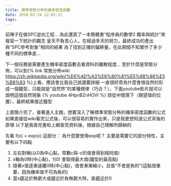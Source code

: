 ```yaml
---
title: 標準常態分佈的機率密度函數
date: 2018-03-24 22:03:21
tags:
---
```


前陣子在做SPC逆向工程...
為此還買了一本簡體書“程序員的數學2 概率與統計”來複習一下統計的觀念
皇天不負苦心人，在經過多天的努力，最終成功的產出與“SPC參考對象”相同的結果
為了找到正確的偏移量，在此期間不知實作了多少種不同的標準差...

下一個任務是需要產生機率密度函數去看資料的離散程度...
至於什麼是常態分佈，可以到{% link 常態分佈wiki https://zh.wikipedia.org/wiki/%E6%AD%A3%E6%80%81%E5%88%86%E5%B8%83 %}上看，應該會比我自己說還要詳細
一直很好奇為什麼會很自然的形成一個鐘型，只能說是“自然界”的某種規律（巧合？），下面youtube影片就可以說明這個自然現象
{% youtube 4HpvBZnHOVI %}
球從中間落下（期望值的位置），最終結果接近鐘型

上面簡介完了，接著進入主題，想要深入了解標準常態分佈的機率密度函數的公式
如果直接從wiki看完公式後，可以很容易的實作出來，只是我更想知道公式背後的原理
以下是我查完書和上網查完資料後，根據自己理解所歸納的

先看 f(x) = exp(x) 這部分：
為什麼要使用exp呢？ 主要是需要它的部分特性，主要有以下四點
1. 左右對稱(以0為中心點，常數c與-c的值會得到相同值)
2. x軸為0時(中心點)，f(0) 會取得最大值(鐘型的最高點)
3. 隨著x值逐漸遠離0時(中心點)，值會漸漸縮小，且值“不會是負的”(這點很重要，因為機率值不可為負的)
4. 當x趨近於無窮大或趨近於負無窮大時，直趨近於0

